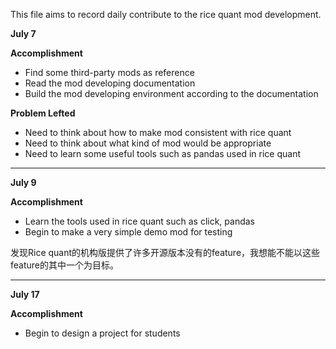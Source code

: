 This file aims to record daily contribute to the rice quant mod development.



**July 7**

**Accomplishment**

- Find some third-party mods as reference
- Read the mod developing documentation
- Build the mod developing environment according to the documentation



**Problem Lefted**

- Need to think about how to make mod consistent with rice quant
- Need to think about what kind of mod would be appropriate
- Need to learn some useful tools such as pandas  used in rice quant


------

**July 9**



**Accomplishment**

- Learn the tools used in rice quant such as click, pandas  
- Begin to make a very simple demo mod for testing


发现Rice quant的机构版提供了许多开源版本没有的feature，我想能不能以这些feature的其中一个为目标。

------
 
**July 17**

**Accomplishment**

- Begin to design a project for students
